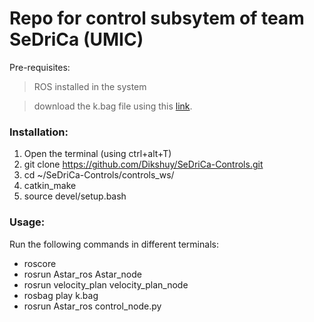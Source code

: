 # Repo for control subsytem of team SeDriCa (UMIC)

Pre-requisites: 
> ROS installed in the system

> download the k.bag file using this [link](https://drive.google.com/drive/u/1/folders/1CddKUEha1fm97YP0JH-WBm0rT8SY2SPO).

### Installation:

1. Open the terminal (using ctrl+alt+T)
2. git clone https://github.com/Dikshuy/SeDriCa-Controls.git
3. cd ~/SeDriCa-Controls/controls_ws/
4. catkin_make
5. source devel/setup.bash

### Usage:

Run the following commands in different terminals:
* roscore
* rosrun Astar_ros Astar_node
* rosrun velocity_plan velocity_plan_node
* rosbag play k.bag
* rosrun Astar_ros control_node.py
